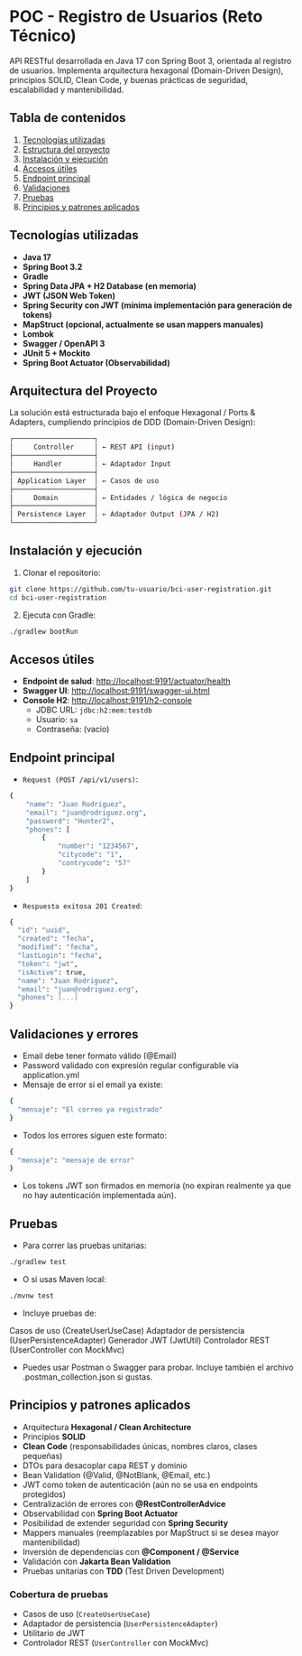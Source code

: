 # POC - Registro de Usuarios (Reto Técnico)

API RESTful desarrollada en Java 17 con Spring Boot 3, orientada al registro de usuarios. Implementa arquitectura
hexagonal (Domain-Driven Design), principios SOLID, Clean Code, y buenas prácticas de seguridad, escalabilidad y
mantenibilidad.

## Tabla de contenidos

1. [Tecnologías utilizadas](#tecnologías-utilizadas)
2. [Estructura del proyecto](#estructura-del-proyecto)
3. [Instalación y ejecución](#instalación-y-ejecución)
4. [Accesos útiles](#accesos-útiles)
5. [Endpoint principal](#endpoint-principal)
6. [Validaciones](#validaciones)
7. [Pruebas](#pruebas)
8. [Principios y patrones aplicados](#principios-y-patrones-aplicados)

## Tecnologías utilizadas

- **Java 17**
- **Spring Boot 3.2**
- **Gradle**
- **Spring Data JPA + H2 Database (en memoria)**
- **JWT (JSON Web Token)**
- **Spring Security con JWT (mínima implementación para generación de tokens)**
- **MapStruct (opcional, actualmente se usan mappers manuales)**
- **Lombok**
- **Swagger / OpenAPI 3**
- **JUnit 5 + Mockito**
- **Spring Boot Actuator (Observabilidad)**

## Arquitectura del Proyecto

La solución está estructurada bajo el enfoque Hexagonal / Ports & Adapters, cumpliendo principios de DDD (Domain-Driven
Design):

```bash
┌────────────────────┐
│     Controller     │ ← REST API (input)
├────────────────────┤
│     Handler        │ ← Adaptador Input
├────────────────────┤
│ Application Layer  │ ← Casos de uso
├────────────────────┤
│     Domain         │ ← Entidades / lógica de negocio
├────────────────────┤
│ Persistence Layer  │ ← Adaptador Output (JPA / H2)
└────────────────────┘
```

## Instalación y ejecución

1. Clonar el repositorio:

```bash
git clone https://github.com/tu-usuario/bci-user-registration.git
cd bci-user-registration
```

2. Ejecuta con Gradle:

```bash
./gradlew bootRun
```

## Accesos útiles

- **Endpoint de salud**: [http://localhost:9191/actuator/health](http://localhost:9191/actuator/health)
- **Swagger UI**: [http://localhost:9191/swagger-ui.html](http://localhost:9191/swagger-ui.html)
- **Console H2**: [http://localhost:9191/h2-console](http://localhost:9191/h2-console)
    - JDBC URL: `jdbc:h2:mem:testdb`
    - Usuario: `sa`
    - Contraseña: (vacío)

## Endpoint principal

- `Request (POST /api/v1/users)`:

```bash
{
	"name": "Juan Rodriguez",
	"email": "juan@rodriguez.org",
	"password": "Hunter2",
	"phones": [
		{
			"number": "1234567",
			"citycode": "1",
			"contrycode": "57"
		}
	]
}
```

- `Respuesta exitosa 201 Created`:

```bash
{
  "id": "uuid",
  "created": "fecha",
  "modified": "fecha",
  "lastLogin": "fecha",
  "token": "jwt",
  "isActive": true,
  "name": "Juan Rodriguez",
  "email": "juan@rodriguez.org",
  "phones": [...]
}
```

## Validaciones y errores

- Email debe tener formato válido (@Email)
- Password validado con expresión regular configurable vía application.yml
- Mensaje de error si el email ya existe:

```bash
{
  "mensaje": "El correo ya registrado"
}
```

- Todos los errores siguen este formato:

```bash
{
  "mensaje": "mensaje de error"
}
```

- Los tokens JWT son firmados en memoria (no expiran realmente ya que no hay autenticación implementada aún).

## Pruebas

- Para correr las pruebas unitarias:

```bash
./gradlew test
```

- O si usas Maven local:

```bash
./mvnw test
```

- Incluye pruebas de:

Casos de uso (CreateUserUseCase)
Adaptador de persistencia (UserPersistenceAdapter)
Generador JWT (JwtUtil)
Controlador REST (UserController con MockMvc)

- Puedes usar Postman o Swagger para probar. Incluye también el archivo .postman_collection.json si gustas.

## Principios y patrones aplicados

- Arquitectura **Hexagonal / Clean Architecture**
- Principios  **SOLID**
- **Clean Code** (responsabilidades únicas, nombres claros, clases pequeñas)
- DTOs para desacoplar capa REST y dominio
- Bean Validation (@Valid, @NotBlank, @Email, etc.)
- JWT como token de autenticación (aún no se usa en endpoints protegidos)
- Centralización de errores con **@RestControllerAdvice**
- Observabilidad con **Spring Boot Actuator**
- Posibilidad de extender seguridad con **Spring Security**
- Mappers manuales (reemplazables por MapStruct si se desea mayor mantenibilidad)
- Inversión de dependencias con **@Component / @Service**
- Validación con **Jakarta Bean Validation**
- Pruebas unitarias con **TDD** (Test Driven Development)

### Cobertura de pruebas

- Casos de uso (`CreateUserUseCase`)
- Adaptador de persistencia (`UserPersistenceAdapter`)
- Utilitario de JWT
- Controlador REST (`UserController` con MockMvc)
